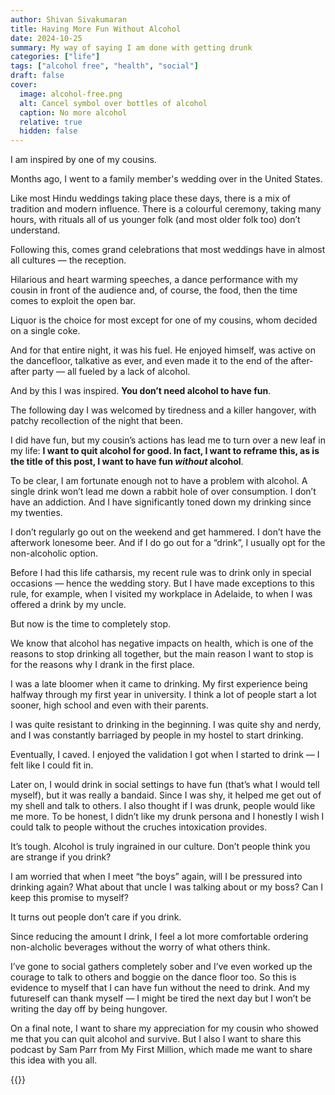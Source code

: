 ```yaml
---
author: Shivan Sivakumaran
title: Having More Fun Without Alcohol
date: 2024-10-25
summary: My way of saying I am done with getting drunk
categories: ["life"]
tags: ["alcohol free", "health", "social"]
draft: false
cover:
  image: alcohol-free.png
  alt: Cancel symbol over bottles of alcohol
  caption: No more alcohol
  relative: true
  hidden: false
---
```


I am inspired by one of my cousins.

Months ago, I went to a family member's wedding over in the United States.

Like most Hindu weddings taking place these days, there is a mix of tradition and modern influence. There is a colourful ceremony, taking many hours, with rituals all of us younger folk (and most older folk too) don’t understand.

Following this, comes grand celebrations that most weddings have in almost all cultures — the reception.

Hilarious and heart warming speeches, a dance performance with my cousin in front of the audience and, of course, the food, then the time comes to exploit the open bar.

Liquor is the choice for most except for one of my cousins, whom decided on a single coke.

And for that entire night, it was his fuel. He enjoyed himself, was active on the dancefloor, talkative as ever, and even made it to the end of the after-after party — all fueled by a lack of alcohol.

And by this I was inspired. **You don’t need alcohol to have fun**.

The following day I was welcomed by tiredness and a killer hangover, with patchy recollection of the night that been.

I did have fun, but my cousin’s actions has lead me to turn over a new leaf in my life: **I want to quit alcohol for good. In fact, I want to reframe this, as is the title of this post, I want to have fun _without_ alcohol**.

To be clear, I am fortunate enough not to have a problem with alcohol. A single drink won’t lead me down a rabbit hole of over consumption. I don’t have an addiction. And I have significantly toned down my drinking since my twenties.

I don’t regularly go out on the weekend and get hammered. I don’t have the afterwork lonesome beer. And if I do go out for a “drink”, I usually opt for the non-alcoholic option.

Before I had this life catharsis, my recent rule was to drink only in special occasions — hence the wedding story. But I have made exceptions to this rule, for example, when I visited my workplace in Adelaide, to when I was offered a drink by my uncle.

But now is the time to completely stop.

We know that alcohol has negative impacts on health, which is one of the reasons to stop drinking all together, but the main reason I want to stop is for the reasons why I drank in the first place.

I was a late bloomer when it came to drinking. My first experience being halfway through my first year in university. I think a lot of people start a lot sooner, high school and even with their parents.

I was quite resistant to drinking in the beginning. I was quite shy and nerdy, and I was constantly barriaged by people in my hostel to start drinking.

Eventually, I caved. I enjoyed the validation I got when I started to drink — I felt like I could fit in.

Later on, I would drink in social settings to have fun (that’s what I would tell myself), but it was really a bandaid. Since I was shy, it helped me get out of my shell and talk to others. I also thought if I was drunk, people would like me more. To be honest, I didn’t like my drunk persona and I honestly I wish I could talk to people without the cruches intoxication provides.

It’s tough. Alcohol is truly ingrained in our culture. Don’t people think you are strange if you drink?

I am worried that when I meet “the boys” again, will I be pressured into drinking again? What about that uncle I was talking about or my boss? Can I keep this promise to myself?

It turns out people don’t care if you drink.

Since reducing the amount I drink, I feel a lot more comfortable ordering non-alcholic beverages without the worry of what others think.

I’ve gone to social gathers completely sober and I’ve even worked up the courage to talk to others and boggie on the dance floor too. So this is evidence to myself that I can have fun without the need to drink. And my futureself can thank myself — I might be tired the next day but I won’t be writing the day off by being hungover.

On a final note, I want to share my appreciation for my cousin who showed me that you can quit alcohol and survive. But I also I want to share this podcast by Sam Parr from My First Million, which made me want to share this idea with you all.

{{<youtube J690bEAe6p0>}}
